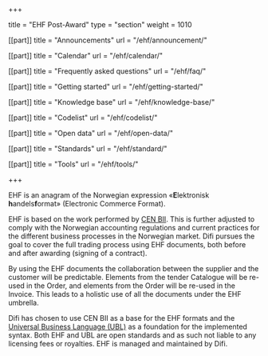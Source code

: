 +++

title = "EHF Post-Award"
type = "section"
weight = 1010

[[part]]
title = "Announcements"
url = "/ehf/announcement/"

[[part]]
title = "Calendar"
url = "/ehf/calendar/"

[[part]]
title = "Frequently asked questions"
url = "/ehf/faq/"

[[part]]
title = "Getting started"
url = "/ehf/getting-started/"

[[part]]
title = "Knowledge base"
url = "/ehf/knowledge-base/"

[[part]]
title = "Codelist"
url = "/ehf/codelist/"

[[part]]
title = "Open data"
url = "/ehf/open-data/"

[[part]]
title = "Standards"
url = "/ehf/standard/"

[[part]]
title = "Tools"
url = "/ehf/tools/"

+++

EHF is an anagram of the Norwegian expression «**E**lektronisk **h**andels**f**ormat» (Electronic Commerce Format).

EHF is based on the work performed by [CEN BII](http://www.cenbii.eu/). This is further adjusted to comply with the Norwegian accounting regulations and current practices for the different business processes in the Norwegian market. Difi pursues the goal to cover the full trading process using EHF documents, both before and after awarding (signing of a contract).

By using the EHF documents the collaboration between the supplier and the customer will be predictable. Elements from the tender Catalogue will be re-used in the Order, and elements from the Order will be re-used in the Invoice. This leads to a holistic use of all the documents under the EHF umbrella.

Difi has chosen to use CEN BII as a base for the EHF formats and the [Universal Business Language (UBL)](/ehf/standard/ubl/) as a foundation for the implemented syntax. Both EHF and UBL are open standards and as such not liable to any licensing fees or royalties. EHF is managed and maintained by Difi.
